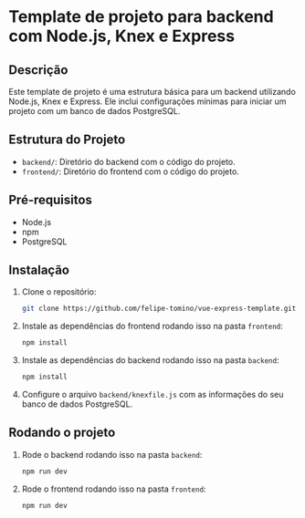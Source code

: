 # Template de projeto para backend com Node.js, Knex e Express

## Descrição

Este template de projeto é uma estrutura básica para um backend utilizando Node.js, Knex e Express. Ele inclui configurações mínimas para iniciar um projeto com um banco de dados PostgreSQL.

## Estrutura do Projeto

- `backend/`: Diretório do backend com o código do projeto.
- `frontend/`: Diretório do frontend com o código do projeto.

## Pré-requisitos

- Node.js
- npm
- PostgreSQL

## Instalação

1. Clone o repositório:
   ```bash
   git clone https://github.com/felipe-tomino/vue-express-template.git
   ```

1. Instale as dependências do frontend rodando isso na pasta `frontend`:
   ```bash
   npm install
   ```

1. Instale as dependências do backend rodando isso na pasta `backend`:
   ```bash
   npm install
   ```

1. Configure o arquivo `backend/knexfile.js` com as informações do seu banco de dados PostgreSQL.

## Rodando o projeto

1. Rode o backend rodando isso na pasta `backend`:
   ```bash
   npm run dev
   ```

1. Rode o frontend rodando isso na pasta `frontend`:
   ```bash
   npm run dev
   ```
